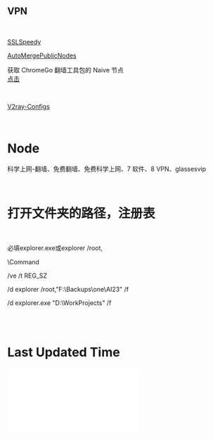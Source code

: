 <br>

VPN
--------

<br>

[SSLSpeedy][at1]
<br>

[AutoMergePublicNodes][at2]
<br>

获取 ChromeGo 翻墙工具包的 Naive 节点
<br>
[点击][at3]

<br>

[V2ray-Configs][at4]

[at1]:https://socksoso.com/main.php
[at2]:https://github.com/chengaopan/AutoMergePublicNodes
[at3]:https://yaney.top/article/example-3
[at4]:https://github.com/barry-far/V2ray-Configs


<br>

Node
===============

科学上网-翻墙、免费翻墙、免费科学上网、7 软件、8 VPN、glassesvip


<br>

打开文件夹的路径，注册表
===============
<br>

必填explorer.exe或explorer /root,

\Command

/ve /t REG_SZ 

/d explorer /root,"F:\Backups\one\AI23" /f

/d explorer.exe "D:\WorkProjects" /f



<br>
<br>


# Last Updated Time
![](time.md)


<br>
<br>


